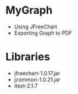 MyGraph
=======
* Using JFreeChart
* Exporting Graph to PDF

Libraries
=========
* jfreechart-1.0.17.jar
* jcommon-1.0.21.jar
* itext-2.1.7
